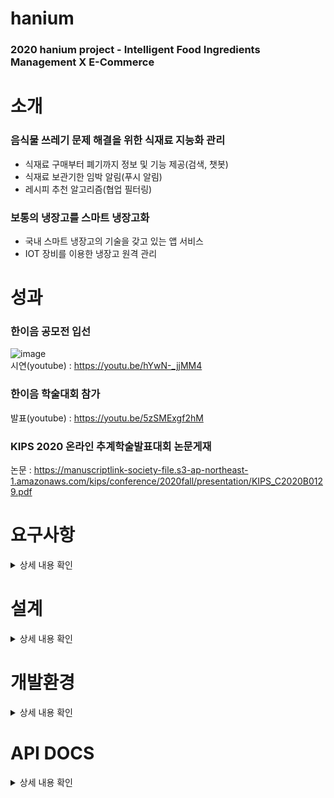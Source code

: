 # hanium
### 2020 hanium project - Intelligent Food Ingredients Management X E-Commerce  
  
# 소개  
### 음식물 쓰레기 문제 해결을 위한 식재료 지능화 관리
  * 식재료 구매부터 폐기까지 정보 및 기능 제공(검색, 챗봇)
  * 식재료 보관기한 임박 알림(푸시 알림)
  * 레시피 추천 알고리즘(협업 필터링)
### 보통의 냉장고를 스마트 냉장고화
  * 국내 스마트 냉장고의 기술을 갖고 있는 앱 서비스
  * IOT 장비를 이용한 냉장고 원격 관리

# 성과  
### 한이음 공모전 입선 
![image](https://user-images.githubusercontent.com/67588446/111149024-b0734180-85cf-11eb-9d20-bc86fe457f88.png)  
시연(youtube) : https://youtu.be/hYwN-_jjMM4
### 한이음 학술대회 참가
발표(youtube) : https://youtu.be/5zSMExgf2hM  
### KIPS 2020 온라인 추계학술발표대회 논문게재
논문 : https://manuscriptlink-society-file.s3-ap-northeast-1.amazonaws.com/kips/conference/2020fall/presentation/KIPS_C2020B0129.pdf  

# 요구사항
<details>
  <summary>상세 내용 확인</summary>
  <div markdown="1">
    
### S/W
| 기능 | 설명 |
| --------------- | -------------------------------------------------- |
|보관기한 확인|보관기한 임박한 식재료의 목록을 확인|
|보관기한 임박 알림|보관기한 임박한 식재료 푸시 알림|
|장바구니에 식재료 추가|이커머스 사이트에 검색 및 구매 링크 연결|
|레시피 CRUD|레시피 등록, 검색, 수정, 삭제|
|레시피 추천|식재료 보관기한과 추천 알고리즘에 기반한 레시피 추천|
|식재료 검색|사용자가 원하는 식재료 검색|
|식재료 정보|사용자가 원하는 식재료의 정보 제공|
|AI 챗봇|사용자가 원하는 질문을 입력하면 그에 맞는 응답을 제공하는 챗봇|
|회원정보 관리|회원가입, 로그인, 회원정보 수정, 알림 설정|

### H/W
| 기능 | 설명 |
| --------------- | -------------------------------------------------- |
|냉장고 내부 온도 측정|온도 센서를 통해 냉장고 내부 온도 측정|
|냉장고 내부 습도 측정|습도 센서를 통해 냉장고 내부 습도 측정|
|냉장고 내부 확인|카메라 모듈을 통해 냉장고 내부 확인|
|웹 서버 연결|웹 서버와 연동하여 통신하고, 각 센서로부터 측정 값을 수신|

  </div>
</details>

# 설계
<details>
  <summary>상세 내용 확인</summary>
  <div markdown="1">
    
### 1. S/W
![image](https://user-images.githubusercontent.com/67588446/111156860-8de62600-85d9-11eb-8c2c-d820330bb290.png)
### 2. H/W
![image](https://user-images.githubusercontent.com/67588446/111154512-a4d74900-85d6-11eb-9773-dd0cada70bfb.png)
### 3. 서비스흐름도
![image](https://user-images.githubusercontent.com/67588446/111154553-ae60b100-85d6-11eb-968f-a947ceb3ea2c.png)

  </div>
</details>

# 개발환경
<details>
  <summary>상세 내용 확인</summary>
  <div markdown="1">
       
### BE
| 구분 | 개발환경 | 개발도구 | 개발언어 |
| ----- | --------- | --------- | --------- |
|Server|VSCode|Node.js|JavaScript|
|DB|HeidiSQL|MySQL|MySQL|
|\*CF|Pycharm|-|Python|

\*CF : Collaborative Filtering  
  
### INFRA-AWS
| 구분 | 서비스 |
| --------- | ------------- |
|Computing|EC2 CentOS7|
|Storage|S3|
|CDN|CloudFront|
  
### FE
|구분|개발환경|개발도구|개발언어|
|--|--| -- |--|
|Front|Android Studio| - | Java |
  
  </div>
</details>


# API DOCS
<details>
  <summary>상세 내용 확인</summary>
  <div markdown="1">
    
* USER
  * [[POST] 회원가입](https://github.com/owenyi/hanium/wiki/%5BPOST%5D-회원가입)
  * [[POST] 로그인](https://github.com/owenyi/hanium/wiki/%5BPOST%5D-로그인)

* INGREDIENTS
  * [[GET] 식재료](https://github.com/owenyi/hanium/wiki/%5BGET%5D-식재료)
  * [[GET] 식재료상세](https://github.com/owenyi/hanium/wiki/%5BGET%5D-식재료상세)
  * [[GET] 식재료검색](https://github.com/owenyi/hanium/wiki/%5BGET%5D-식재료검색)
  * [[POST] 냉장고넣기](https://github.com/owenyi/hanium/wiki/%5BPOST%5D-냉장고넣기)
  * [[POST] 장바구니넣기](https://github.com/owenyi/hanium/wiki/%5BPOST%5D-장바구니넣기)

* RECIPE
  * [[GET] 레시피](https://github.com/owenyi/hanium/wiki/%5BGET%5D-레시피)
  * [[GET] 레시피상세](https://github.com/owenyi/hanium/wiki/%5BGET%5D-레시피상세)
  * [[GET] 추천레시피](https://github.com/owenyi/hanium/wiki/%5BGET%5D-추천레시피)
  * [[POST] 레시피작성](https://github.com/owenyi/hanium/wiki/%5BPOST%5D-레시피작성)
  * [[GET] 레시피검색](https://github.com/owenyi/hanium/wiki/%5BGET%5D-레시피검색)
  * [[GET] rating](https://github.com/owenyi/hanium/wiki/%5BGET%5D-rating)
  * [[POST] rating](https://github.com/owenyi/hanium/wiki/%5BPOST%5D-rating)
  * [[POST] 레시피에서장바구니](https://github.com/owenyi/hanium/wiki/%5BPOST%5D-레시피에서장바구니)

* REFRIGERATOR
  * [[GET] 냉장고](https://github.com/owenyi/hanium/wiki/%5BGET%5D-냉장고)
  * [[GET] 임박식재료](https://github.com/owenyi/hanium/wiki/%5BGET%5D-임박식재료)
* BASKET
  * [[GET] 장바구니](https://github.com/owenyi/hanium/wiki/%5BGET%5D-장바구니)
  * [[POST] 장바구니에서냉장고](https://github.com/owenyi/hanium/wiki/%5BPOST%5D-장바구니에서냉장고)

* CRAWLING
  * [[GET] SSG](https://github.com/owenyi/hanium/wiki/%5BGET%5D-SSG)

* IOT
  * [[GET] 온습도](https://github.com/owenyi/hanium/wiki/%5BGET%5D-온습도)
  * [[GET] 냉장고내부](https://github.com/owenyi/hanium/wiki/%5BGET%5D-냉장고내부)

* CHATBOT
  * [[GET] 챗봇](https://github.com/owenyi/hanium/wiki/%5BGET%5D-챗봇)

  </div>
</details>
